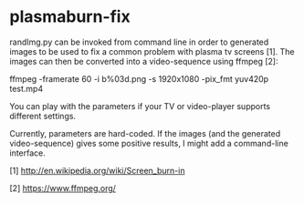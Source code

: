# plasmaburn-fix

randImg.py can be invoked from command line in order to generated images to be used to fix a common problem with plasma tv screens [1].
The images can then be converted into a video-sequence using ffmpeg [2]:

ffmpeg -framerate 60 -i b%03d.png -s 1920x1080 -pix_fmt yuv420p test.mp4

You can play with the parameters if your TV or video-player supports different settings.


Currently, parameters are hard-coded. If the images (and the generated video-sequence) gives some positive results, I might add a command-line interface.


[1] http://en.wikipedia.org/wiki/Screen_burn-in

[2] https://www.ffmpeg.org/
